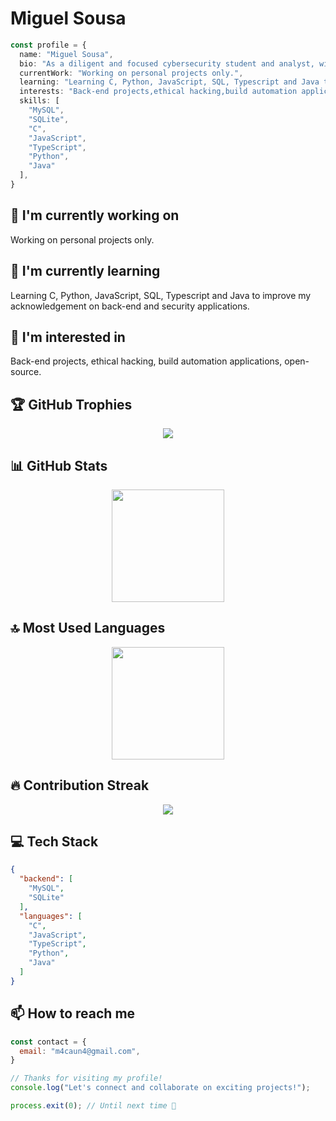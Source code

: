 # Miguel Sousa

```typescript
const profile = {
  name: "Miguel Sousa",
  bio: "As a diligent and focused cybersecurity student and analyst, with a background in technical IT for the internet, I'm deeply committed to upholding the highest standards of ethics and data confidentiality. I continuously strive to enhance my skills, safeguard information, and stay abreast of emerging threats to effectively protect both organizational and personal data.",
  currentWork: "Working on personal projects only.",
  learning: "Learning C, Python, JavaScript, SQL, Typescript and Java to improve my acknowledgement on back-end and security applications. ",
  interests: "Back-end projects,ethical hacking,build automation applications,open-source.",
  skills: [
    "MySQL",
    "SQLite",
    "C",
    "JavaScript",
    "TypeScript",
    "Python",
    "Java"
  ],
}
```

## 🔭 I'm currently working on

Working on personal projects only.

## 🌱 I'm currently learning

Learning C, Python, JavaScript, SQL, Typescript and Java to improve my acknowledgement on back-end and security applications. 

## 👀 I'm interested in

Back-end projects, ethical hacking, build automation applications, open-source.

## 🏆 GitHub Trophies

<!-- ⚠️ Important: Replace 'YOUR-USERNAME' with your actual GitHub username in the URL below -->
<p align="center">
  <img src="https://github-profile-trophy.vercel.app/?username=YOUR-USERNAME&theme=onedark&column=7&margin-w=15&margin-h=15" />
</p>

## 📊 GitHub Stats

<!-- ⚠️ Important: Replace 'YOUR-USERNAME' with your actual GitHub username in the URL below -->
<div align="center">
  <img height="180em" src="https://github-readme-stats.vercel.app/api?username=YOUR-USERNAME&show_icons=true&theme=dark&include_all_commits=true&count_private=true"/>
</div>

## 🔝 Most Used Languages

<!-- ⚠️ Important: Replace 'YOUR-USERNAME' with your actual GitHub username in the URL below -->
<div align="center">
  <img height="180em" src="https://github-readme-stats.vercel.app/api/top-langs/?username=YOUR-USERNAME&layout=compact&langs_count=10&theme=dark"/>
</div>

## 🔥 Contribution Streak

<!-- ⚠️ Important: Replace 'YOUR-USERNAME' with your actual GitHub username in the URL below -->
<div align="center">
  <img src="https://github-readme-streak-stats.herokuapp.com/?user=YOUR-USERNAME&theme=dark&hide_border=false" />
</div>

## 💻 Tech Stack

```json
{
  "backend": [
    "MySQL",
    "SQLite"
  ],
  "languages": [
    "C",
    "JavaScript",
    "TypeScript",
    "Python",
    "Java"
  ]
}
```

## 📫 How to reach me

```javascript
const contact = {
  email: "m4caun4@gmail.com",
}
```

```typescript
// Thanks for visiting my profile!
console.log("Let's connect and collaborate on exciting projects!");

process.exit(0); // Until next time 👋
```
